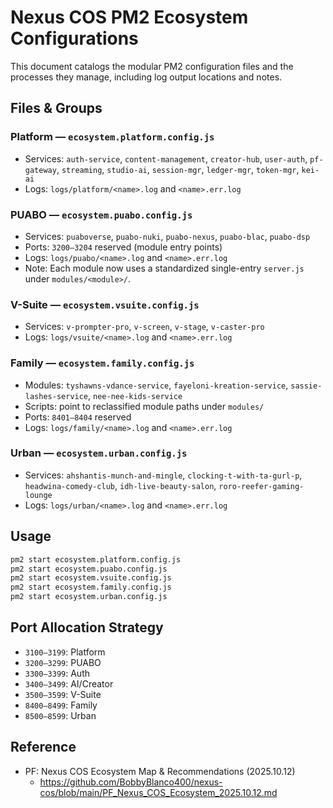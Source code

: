 # Nexus COS PM2 Ecosystem Configurations

This document catalogs the modular PM2 configuration files and the processes they manage, including log output locations and notes.

## Files & Groups

### Platform — `ecosystem.platform.config.js`
- Services: `auth-service`, `content-management`, `creator-hub`, `user-auth`, `pf-gateway`, `streaming`, `studio-ai`, `session-mgr`, `ledger-mgr`, `token-mgr`, `kei-ai`
- Logs: `logs/platform/<name>.log` and `<name>.err.log`

### PUABO — `ecosystem.puabo.config.js`
- Services: `puaboverse`, `puabo-nuki`, `puabo-nexus`, `puabo-blac`, `puabo-dsp`
- Ports: `3200–3204` reserved (module entry points)
- Logs: `logs/puabo/<name>.log` and `<name>.err.log`
- Note: Each module now uses a standardized single-entry `server.js` under `modules/<module>/`.

### V-Suite — `ecosystem.vsuite.config.js`
- Services: `v-prompter-pro`, `v-screen`, `v-stage`, `v-caster-pro`
- Logs: `logs/vsuite/<name>.log` and `<name>.err.log`

### Family — `ecosystem.family.config.js`
- Modules: `tyshawns-vdance-service`, `fayeloni-kreation-service`, `sassie-lashes-service`, `nee-nee-kids-service`
- Scripts: point to reclassified module paths under `modules/`
- Ports: `8401–8404` reserved
- Logs: `logs/family/<name>.log` and `<name>.err.log`

### Urban — `ecosystem.urban.config.js`
- Services: `ahshantis-munch-and-mingle`, `clocking-t-with-ta-gurl-p`, `headwina-comedy-club`, `idh-live-beauty-salon`, `roro-reefer-gaming-lounge`
- Logs: `logs/urban/<name>.log` and `<name>.err.log`

## Usage

```bash
pm2 start ecosystem.platform.config.js
pm2 start ecosystem.puabo.config.js
pm2 start ecosystem.vsuite.config.js
pm2 start ecosystem.family.config.js
pm2 start ecosystem.urban.config.js
```

## Port Allocation Strategy

- `3100–3199`: Platform
- `3200–3299`: PUABO
- `3300–3399`: Auth
- `3400–3499`: AI/Creator
- `3500–3599`: V-Suite
- `8400–8499`: Family
- `8500–8599`: Urban

## Reference

- PF: Nexus COS Ecosystem Map & Recommendations (2025.10.12)
  - https://github.com/BobbyBlanco400/nexus-cos/blob/main/PF_Nexus_COS_Ecosystem_2025.10.12.md